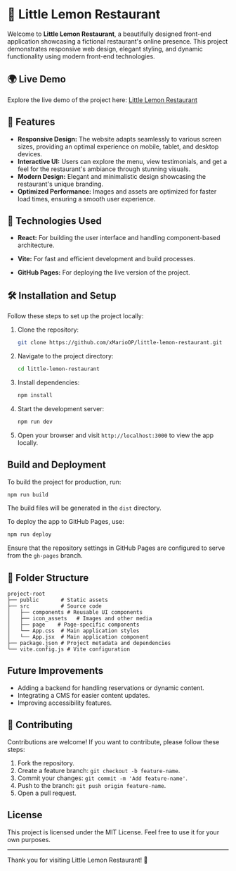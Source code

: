 # 🍋 Little Lemon Restaurant

Welcome to **Little Lemon Restaurant**, a beautifully designed front-end application showcasing a fictional restaurant's online presence. This project demonstrates responsive web design, elegant styling, and dynamic functionality using modern front-end technologies.

## 🌍 Live Demo

Explore the live demo of the project here: [Little Lemon Restaurant](https://xmarioop.github.io/little-lemon-restaurant/)

## 🌟 Features

- **Responsive Design:** The website adapts seamlessly to various screen sizes, providing an optimal experience on mobile, tablet, and desktop devices.
- **Interactive UI:** Users can explore the menu, view testimonials, and get a feel for the restaurant's ambiance through stunning visuals.
- **Modern Design:** Elegant and minimalistic design showcasing the restaurant's unique branding.
- **Optimized Performance:** Images and assets are optimized for faster load times, ensuring a smooth user experience.

## 🚀 Technologies Used

- **React:** For building the user interface and handling component-based architecture.

- **Vite:** For fast and efficient development and build processes.

- **GitHub Pages:** For deploying the live version of the project.

## 🛠️ Installation and Setup

Follow these steps to set up the project locally:

1. Clone the repository:

   ```bash
   git clone https://github.com/xMarioOP/little-lemon-restaurant.git
   ```

2. Navigate to the project directory:

   ```bash
   cd little-lemon-restaurant
   ```

3. Install dependencies:

   ```bash
   npm install
   ```

4. Start the development server:

   ```bash
   npm run dev
   ```

5. Open your browser and visit `http://localhost:3000` to view the app locally.

## Build and Deployment

To build the project for production, run:

```bash
npm run build
```

The build files will be generated in the `dist` directory.

To deploy the app to GitHub Pages, use:

```bash
npm run deploy
```

Ensure that the repository settings in GitHub Pages are configured to serve from the `gh-pages` branch.

## 📂 Folder Structure

```
project-root
├── public       # Static assets
├── src          # Source code
│   ├── components # Reusable UI components
│   ├── icon_assets   # Images and other media
│   ├── page    # Page-specific components
│   └── App.css  # Main application styles
│   └── App.jsx  # Main application component
├── package.json # Project metadata and dependencies
└── vite.config.js # Vite configuration
```

## Future Improvements

- Adding a backend for handling reservations or dynamic content.
- Integrating a CMS for easier content updates.
- Improving accessibility features.

## 🤝 Contributing

Contributions are welcome! If you want to contribute, please follow these steps:

1. Fork the repository.
2. Create a feature branch: `git checkout -b feature-name`.
3. Commit your changes: `git commit -m 'Add feature-name'`.
4. Push to the branch: `git push origin feature-name`.
5. Open a pull request.

## License

This project is licensed under the MIT License. Feel free to use it for your own purposes.

---

Thank you for visiting Little Lemon Restaurant! 🍋



